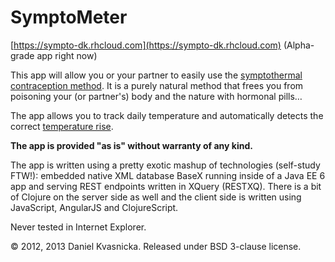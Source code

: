 SymptoMeter
======

[https://sympto-dk.rhcloud.com](https://sympto-dk.rhcloud.com) (Alpha-grade app right now)

This app will allow you or your partner to easily use the [symptothermal contraception method](http://www.plannedparenthood.org/health-topics/birth-control/symptothermal-method-22142.htm). It is a purely natural method that frees you from poisoning your (or partner's) body and the nature with hormonal pills… 

The app allows you to track daily temperature and automatically detects the correct [temperature rise](http://www.plannedparenthood.org/health-topics/birth-control/temperature-method-22143.htm).

**The app is provided "as is" without warranty of any kind.**

The app is written using a pretty exotic mashup of technologies (self-study FTW!): embedded native XML database BaseX running inside of a Java EE 6 app and serving REST endpoints written in XQuery (RESTXQ). There is a bit of Clojure on the server side as well and the client side is written using JavaScript, AngularJS and ClojureScript.

Never tested in Internet Explorer.

© 2012, 2013 Daniel Kvasnicka. Released under BSD 3-clause license.

